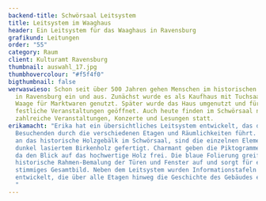```yaml
---
backend-title: Schwörsaal Leitsystem
title: Leitsystem im Waaghaus
header: Ein Leitsystem für das Waaghaus in Ravensburg
grafikund: Leitungen
order: "55"
category: Raum
client: Kulturamt Ravensburg
thumbnail: auswahl_17.jpg
thumbhovercolour: "#f5f4f0"
bigthumbnail: false
werwaswieso: Schon seit über 500 Jahren gehen Menschen im historischen Waaghaus
  in Ravensburg ein und aus. Zunächst wurde es als Kaufhaus mit Tuchsaal und
  Waage für Marktwaren genutzt. Später wurde das Haus umgenutzt und für
  festliche Veranstaltungen geöffnet. Auch heute finden im Schwörsaal noch
  zahlreiche Veranstaltungen, Konzerte und Lesungen statt.
erikamacht: "Erika hat ein übersichtliches Leitsystem entwickelt, das die
  Besuchenden durch die verschiedenen Etagen und Räumlichkeiten führt. Angelehnt
  an das historische Holzgebälk im Schwörsaal, sind die einzelnen Elemente aus
  dunkel lasiertem Birkenholz gefertigt. Charmant geben die Piktogramme hier und
  da den Blick auf das hochwertige Holz frei. Die blaue Folierung greift die
  historische Rahmen-Bemalung der Türen und Fenster auf und sorgt für ein
  stimmiges Gesamtbild. Neben dem Leitsystem wurden Informationstafeln
  entwickelt, die über alle Etagen hinweg die Geschichte des Gebäudes erzählen.
  "
---
```

